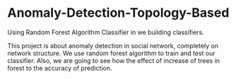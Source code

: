 # Anomaly-Detection-Topology-Based

Using Random Forest Algorithm Classifier in we building classifiers.

This project is about anomaly detection in social network, completely on network structure. We use random forest algorithm to train and test our classifier. Also, we are going to see how the effect of increase of trees in forest to the accuracy of prediction.
